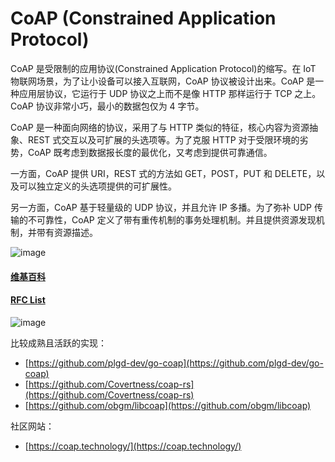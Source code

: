 # CoAP (Constrained Application Protocol)

CoAP 是受限制的应用协议(Constrained Application Protocol)的缩写。在 IoT 物联网场景，为了让小设备可以接入互联网，CoAP 协议被设计出来。CoAP 是一种应用层协议，它运行于 UDP 协议之上而不是像 HTTP 那样运行于 TCP 之上。CoAP 协议非常小巧，最小的数据包仅为 4 字节。

CoAP 是一种面向网络的协议，采用了与 HTTP 类似的特征，核心内容为资源抽象、REST 式交互以及可扩展的头选项等。为了克服 HTTP 对于受限环境的劣势，CoAP 既考虑到数据报长度的最优化，又考虑到提供可靠通信。

一方面，CoAP 提供 URI，REST 式的方法如 GET，POST，PUT 和 DELETE，以及可以独立定义的头选项提供的可扩展性。

另一方面，CoAP 基于轻量级的 UDP 协议，并且允许 IP 多播。为了弥补 UDP 传输的不可靠性，CoAP 定义了带有重传机制的事务处理机制。并且提供资源发现机制，并带有资源描述。

![image](https://user-images.githubusercontent.com/13718575/125593184-743d87ff-e640-45e5-9f85-3771ea9660e1.png)

#### [维基百科](https://www.wikiwand.com/en/Constrained_Application_Protocol)

#### [RFC List](https://datatracker.ietf.org/doc/search?name=coap&sort=&rfcs=on&by=group&group=) 

![image](https://user-images.githubusercontent.com/13718575/125595713-dcee8f1c-8a45-4ff0-af19-7606f12dfb98.png)

比较成熟且活跃的实现：

- [https://github.com/plgd-dev/go-coap](https://github.com/plgd-dev/go-coap)
- [https://github.com/Covertness/coap-rs](https://github.com/Covertness/coap-rs)
- [https://github.com/obgm/libcoap](https://github.com/obgm/libcoap)

社区网站：

- [https://coap.technology/](https://coap.technology/)
